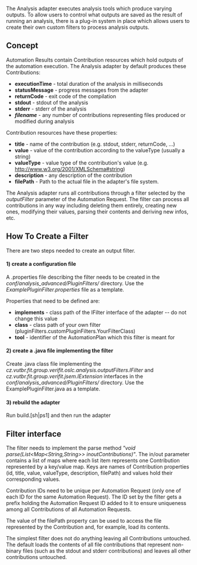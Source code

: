 The Analysis adapter executes analysis tools which produce varying outputs. To allow users to control what outputs are saved as the result of running an analysis, there is a plug-in system in place which allows users to create their own custom filters to process analysis outputs.

## Concept
Automation Results contain Contribution resources which hold outputs of the automation execution. The Analysis adapter by default produces these Contributions:
* **executionTime** - total duration of the analysis in milliseconds
* **statusMessage** - progress messages from the adapter
* **returnCode** - exit code of the compilation
* **stdout** - stdout of the analysis
* **stderr** - stderr of the analysis
* ***filename*** - any number of contributions representing files produced or modified during analysis

Contribution resources have these properties:
- **title** - name of the contribution (e.g. stdout, stderr, returnCode, ...) 
- **value** - value of the contribution according to the valueType (usually a string) 
- **valueType** - value type of the contribution's value (e.g. http://www.w3.org/2001/XMLSchema#string)
- **description** - any description of the contribution
- **filePath** - Path to the actual file in the adapter's file system.

The Analysis adapter runs all contributions through a filter selected by the *outputFilter* parameter of the Automation Request. The filter can process all contributions in any way including deleting them entirely, creating new ones, modifying their values, parsing their contents and deriving new infos, etc.

## How To Create a Filter
There are two steps needed to create an output filter.
#### 1) create a configuration file
A .properties file describing the filter needs to be created in the  *conf/analysis_advanced/PluginFilters/* directory. Use the *ExamplePluginFilter.properties* file as a template.

Properties that need to be defined are:
- **implements** - class path of the IFilter interface of the adapter -- do not change this value
- **class** - class path of your own filter (pluginFilters.customPluginFilters.YourFilterClass)
- **tool** - identifier of the AutomationPlan which this filter is meant for

#### 2) create a .java file implementing the filter
Create .java class file implementing the *cz.vutbr.fit.group.verifit.oslc.analysis.outputFilters.IFilter* and *cz.vutbr.fit.group.verifit.jsem.IExtension* interfaces in the *conf/analysis_advanced/PluginFilters/* directory. Use the ExamplePluginFilter.java as a template.

#### 3) rebuild the adapter
Run build.[sh|ps1] and then run the adapter

## Filter interface
The filter needs to implement the parse method *"void parse(List<Map<String,String>> inoutContributions)"*. The in/out parameter contains a list of maps where each list item represents one Contribution represented by a key/value map. Keys are names of Contribution properties (id, title, value, valueType, description, filePath) and values hold their corresponding values.

Contribution IDs need to be unique per Automation Request (only one of each ID for the same Automation Request). The ID set by the filter gets a prefix holding the Automation Request ID added to it to ensure uniqueness among all Contributions of all Automation Requests.

The value of the filePath property can be used to access the file represented by the Contribution and, for example, load its contents.

The simplest filter does not do anything leaving all Contributions untouched. The default loads the contents of all file contributions that represent non-binary files (such as the stdout and stderr contributions) and leaves all other contributions untouched. 